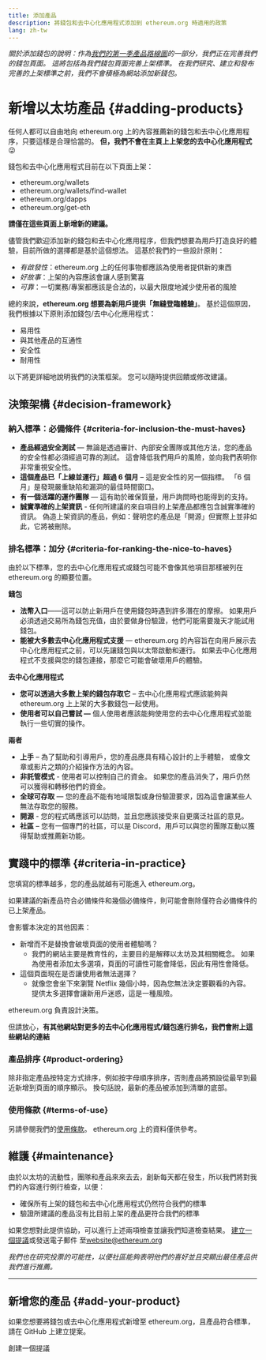 ```yaml
---
title: 添加產品
description: 將錢包和去中心化應用程式添加到 ethereum.org 時適用的政策
lang: zh-tw
---
```


_關於添加錢包的說明：作為[我們的第一季產品路線圖](https://github.com/ethereum/ethereum-org-website/issues/5105)的一部分，我們正在完善我們的錢包頁面。 這將包括為我們錢包頁面完善上架標準。 在我們研究、建立和發布完善的上架標準之前，我們不會積極為網站添加新錢包。_

# 新增以太坊產品 {#adding-products}

任何人都可以自由地向 ethereum.org 上的內容推薦新的錢包和去中心化應用程序，只要這樣是合理恰當的。 **但，我們不會在主頁上上架您的去中心化應用程式**😜

錢包和去中心化應用程式目前在以下頁面上架：

- ethereum.org/wallets
- ethereum.org/wallets/find-wallet
- ethereum.org/dapps
- ethereum.org/get-eth

**請僅在這些頁面上新增新的建議。**

儘管我們歡迎添加新的錢包和去中心化應用程序，但我們想要為用戶打造良好的體驗，目前所做的選擇都是基於這個想法。 這基於我們的一些設計原則：

- _有啟發性_：ethereum.org 上的任何事物都應該為使用者提供新的東西
- _好故事_：上架的內容應該會讓人感到驚喜
- _可靠_：一切業務/專案都應該是合法的，以最大限度地減少使用者的風險

總的來說，**ethereum.org 想要為新用戶提供「無縫登臨體驗」**。 基於這個原因，我們根據以下原則添加錢包/去中心化應用程式：

- 易用性
- 與其他產品的互通性
- 安全性
- 耐用性

以下將更詳細地說明我們的決策框架。 您可以隨時提供回饋或修改建議。

## 決策架構 {#decision-framework}

### 納入標準：必備條件 {#criteria-for-inclusion-the-must-haves}

- **產品經過安全測試** — 無論是透過審計、內部安全團隊或其他方法，您的產品的安全性都必須經過可靠的測試。 這會降低我們用戶的風險，並向我們表明你非常重視安全性。
- **這個產品已「上線並運行」超過 6 個月** – 這是安全性的另一個指標。 「6 個月」是發現嚴重缺陷和漏洞的最佳時間窗口。
- **有一個活躍的運作團隊** — 這有助於確保質量，用戶詢問時也能得到的支持。
- **誠實準確的上架資訊** - 任何所建議的來自項目的上架產品都應包含誠實準確的資訊。 偽造上架資訊的產品，例如：聲明您的產品是「開源」但實際上並非如此，它將被刪除。

### 排名標準：加分 {#criteria-for-ranking-the-nice-to-haves}

由於以下標準，您的去中心化應用程式或錢包可能不會像其他項目那樣被列在 ethereum.org 的顯要位置。

**錢包**

- **法幣入口**——這可以防止新用戶在使用錢包時遇到許多潛在的摩擦。 如果用戶必須透過交易所為錢包充值，由於要做身份驗證，他們可能需要幾天才能試用錢包。
- **能被大多數去中心化應用程式支援** — ethereum.org 的內容旨在向用戶展示去中心化應用程式之前，可以先讓錢包與以太幣啟動和運行。 如果去中心化應用程式不支援與您的錢包連接，那麼它可能會破壞用戶的體驗。

**去中心化應用程式**

- **您可以透過大多數上架的錢包存取它** – 去中心化應用程式應該能夠與 ethereum.org 上上架的大多數錢包一起使用。
- **使用者可以自己嘗試 —** 個人使用者應該能夠使用您的去中心化應用程式並能執行一些切實的操作。

**兩者**

- **上手** – 為了幫助和引導用戶，您的產品應具有精心設計的上手體驗， 或像文章或影片之類的介紹操作方法的內容。
- **非託管模式** - 使用者可以控制自己的資金。 如果您的產品消失了，用戶仍然可以獲得和轉移他們的資金。
- **全球可存取** — 您的產品不能有地域限製或身份驗證要求，因為這會讓某些人無法存取您的服務。
- **開源** - 您的程式碼應該可以訪問，並且您應該接受來自更廣泛社區的意見。
- **社區** – 您有一個專門的社區，可以是 Discord，用戶可以與您的團隊互動以獲得幫助或推薦新功能。

## 實踐中的標準 {#criteria-in-practice}

您填寫的標準越多，您的產品就越有可能進入 ethereum.org。

如果建議的新產品符合必備條件和幾個必備條件，則可能會刪除僅符合必備條件的已上架產品。

會影響本決定的其他因素：

- 新增而不是替換會破壞頁面的使用者體驗嗎？
  - 我們的網站主要是教育性的，主要目的是解釋以太坊及其相關概念。 如果為使用者添加太多選項，頁面的可讀性可能會降低，因此有用性會降低。
- 這個頁面現在是否讓使用者無法選擇？
  - 就像您會坐下來瀏覽 Netflix 幾個小時，因為您無法決定要觀看的內容。 提供太多選擇會讓新用戶迷惑，這是一種風險。

ethereum.org 負責設計決策。

但請放心，**有其他網站對更多的去中心化應用程式/錢包進行排名，我們會附上這些網站的連結**

### 產品排序 {#product-ordering}

除非指定產品按特定方式排序，例如按字母順序排序，否則產品將預設從最早到最近新增到頁面的順序顯示。 換句話說，最新的產品被添加到清單的底部。

### 使用條款 {#terms-of-use}

另請參閱我們的[使用條款](/terms-of-use/)。 ethereum.org 上的資料僅供參考。

## 維護 {#maintenance}

由於以太坊的流動性，團隊和產品來來去去，創新每天都在發生，所以我們將對我們的內容進行例行檢查，以便：

- 確保所有上架的錢包和去中心化應用程式仍然符合我們的標準
- 驗證所建議的產品沒有比目前上架的產品更符合我們的標準

如果您想對此提供協助，可以進行上述兩項檢查並讓我們知道檢查結果。 [建立一個提議](https://github.com/ethereum/ethereum-org-website/issues/new?assignees=&labels=feature+%3Asparkles%3A&projects=&template=feature_request.yaml&title=Feature+request)或發送電子郵件 至[website@ethereum.org](mailto:website@ethereum.org)

_我們也在研究投票的可能性，以便社區能夠表明他們的喜好並且突顯出最佳產品供我們進行推薦。_

---

## 新增您的產品 {#add-your-product}

如果您想要將錢包或去中心化應用程式新增至 ethereum.org，且產品符合標準，請在 GitHub 上建立提案。

<ButtonLink to="https://github.com/ethereum/ethereum-org-website/issues/new/choose">
   創建一個提議
</ButtonLink>
